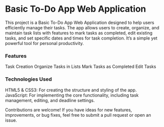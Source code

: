 <h1>Basic To-Do App Web Application</h1>
This project is a Basic To-Do App Web Application designed to help users efficiently manage their tasks. The app allows users to create, organize, and maintain task lists with features to mark tasks as completed, edit existing tasks, and set specific dates and times for task completion. It’s a simple yet powerful tool for personal productivity.

<h3>Features</h3>
Task Creation
Organize Tasks in Lists
Mark Tasks as Completed
Edit Tasks

<h3>Technologies Used</h3>
HTML5 & CSS3: For creating the structure and styling of the app.
JavaScript: For implementing the core functionality, including task management, editing, and deadline settings.

Contributions are welcome! If you have ideas for new features, improvements, or bug fixes, feel free to submit a pull request or open an issue.


